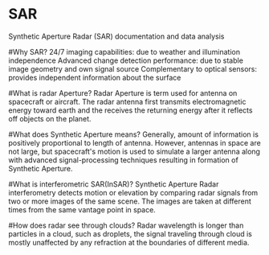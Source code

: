 # SAR

 Synthetic Aperture Radar (SAR) documentation and data analysis

#Why SAR?
24/7 imaging capabilities: due to weather and illumination independence
Advanced change detection performance: due to stable image geometry and own signal source
Complementary to optical sensors: provides independent information about the surface

#What is radar Aperture?
Radar Aperture is term used for antenna on spacecraft or aircraft. The radar antenna first transmits electromagnetic energy toward earth and the receives the returning energy after it reflects off objects on the planet.

#What does Synthetic Aperture means?
Generally, amount of information is positively proportional to length of antenna. However, antennas in space are not large, but spacecraft's motion is used to simulate a larger antenna along with advanced signal-processing techniques resulting in formation of Synthetic Aperture.

#What is interferometric SAR(InSAR)?
Synthetic Aperture Radar interferometry detects motion or elevation by comparing radar signals from two or more images of the same scene. The images are taken at different times from the same vantage point in space.

#How does radar see through clouds?
Radar wavelength is longer than particles in a cloud, such as droplets, the signal traveling through cloud is mostly unaffected by any refraction at the boundaries of different media.
